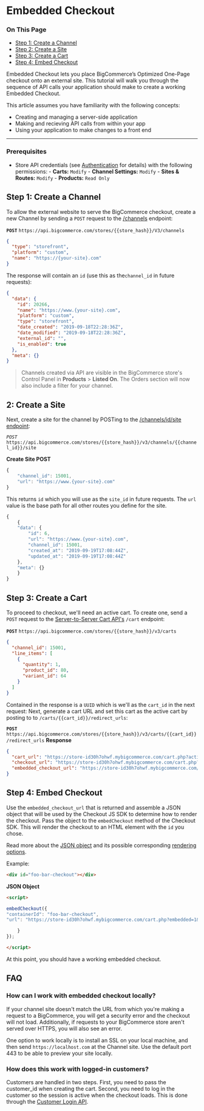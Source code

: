 # Embedded Checkout

<div class="otp" id="no-index">

### On This Page

- [Step 1: Create a Channel](#step-1-create-channel)
- [Step 2: Create a Site](#step-2-create-site)
- [Step 3: Create a Cart](#step-3-create-cart)
- [Step 4: Embed Checkout](#step-4-embed-checkout)

Embedded Checkout lets you place BigCommerce’s Optimized One-Page checkout onto an external site. This tutorial will walk you through the sequence of API calls your application should make to create a working Embedded Checkout.

This article assumes you have familiarity with the following concepts:

- Creating and managing a server-side application
- Making and recieving API calls from within your app
- Using your application to make changes to a front end

---

### Prerequisites

- Store API credentials (see [Authentication](https://developer.bigcommerce.com/api-docs/getting-started/authentication#authentication_getting-api-credentials) for details) with the following permissions: - **Carts:** `Modify` - **Channel Settings:** `Modify` - **Sites & Routes:** `Modify` - **Products:** `Read Only`

<a id="#step-1-create-channel"></a>

## Step 1: Create a Channel

To allow the external website to serve the BigCommerce checkout, create a new Channel by sending a `POST` request to the [/channels](/path/to/reference) endpoint:

**`POST`** `https://api.bigcommerce.com/stores/{{store_hash}}/V3/channels`

```json
{
  "type": "storefront",
  "platform": "custom",
  "name": "https://{your-site}.com"
}
```

The response will contain an `id` (use this as the`channel_id` in future requests):

```json
{
  "data": {
    "id": 20266,
    "name": "https://www.{your-site}.com",
    "platform": "custom",
    "type": "storefront",
    "date_created": "2019-09-18T22:28:36Z",
    "date_modified": "2019-09-18T22:28:36Z",
    "external_id": "",
    "is_enabled": true
  },
  "meta": {}
}
```

<div class="HubBlock--callout">
<div class="CalloutBlock--info">
<div class="HubBlock-content">
    
<!-- theme:  -->
> Channels created via API are visible in the BigCommerce store's Control Panel in **Products** > **Listed On**. The Orders section will now also include a filter for your channel.

</div>
</div>
</div>

<a id="#step-2-create-site"></a>

## 2: Create a Site

Next, create a site for the channel by POSTing to the [/channels/id/site endpoint](/path/to/reference):

_`POST`_ `https://api.bigcommerce.com/stores/{{store_hash}}/v3/channels/{{channel_id}}/site`

<!--
title: "POST to Channels"
subtitle: ""
lineNumbers: true
-->

**Create Site POST**

```js
{
    "channel_id": 15001,
    "url": "https://www.{your-site}.com"
}
```

This returns `id` which you will use as the `site_id` in future requests. The `url` value is the base path for all other routes you define for the site.

```js
{
    {
    "data": {
        "id": 6,
        "url": "https://www.{your-site}.com",
        "channel_id": 15001,
        "created_at": "2019-09-19T17:08:44Z",
        "updated_at": "2019-09-19T17:08:44Z"
    },
    "meta": {}
    }
}
```

<a id="step-3-create-cart"></a>

## Step 3: Create a Cart

To proceed to checkout, we'll need an active cart. To create one, send a `POST` request to the [Server-to-Server Cart API's](https://developer.bigcommerce.com/api-reference/cart-checkout/server-server-cart-api) `/cart` endpoint:

**`POST`** `https://api.bigcommerce.com/stores/{{store_hash}}/v3/carts`

```json
{
  "channel_id": 15001,
  "line_items": [
    {
      "quantity": 1,
      "product_id": 80,
      "variant_id": 64
    }
  ]
}
```

Contained in the response is a `UUID` which is we'll as the `cart_id` in the next request:
Next, generate a cart URL and set this cart as the active cart by posting to to `/carts/{{cart_id}}/redirect_urls`:

**`POST`** `https://api.bigcommerce.com/stores/{{store_hash}}/v3/carts/{{cart_id}}/redirect_urls`
**Response**

```json
{
  "cart_url": "https://store-id30h7ohwf.mybigcommerce.com/cart.php?action=load&id=bc218c65-7a32-4ab7-8082-68730c074d02&token=aa958e2b7922035bf3339215d95d145ebd9193deb36ae847caa780aa2e003e4b",
  "checkout_url": "https://store-id30h7ohwf.mybigcommerce.com/cart.php?action=loadInCheckout&id=bc218c65-7a32-4ab7-8082-68730c074d02&token=aa958e2b7922035bf3339215d95d145ebd9193deb36ae847caa780aa2e003e4b",
  "embedded_checkout_url": "https://store-id30h7ohwf.mybigcommerce.com/cart.php?embedded=1&action=loadInCheckout&id=bc218c65-7a32-4ab7-8082-68730c074d02&token=aa958e2b7922035bf3339215d95d145ebd9193deb36ae847caa780aa2e003e4b"
}
```

<a id="#step-4-embed-checkout"></a>

## Step 4: Embed Checkout

Use the `embedded_checkout_url` that is returned and assemble a JSON object that will be used by the Checkout JS SDK to determine how to render the checkout. Pass the object to the `embedCheckout` method of the Checkout SDK. This will render the checkout to an HTML element with the `id` you chose.

Read more about the [JSON object](https://github.com/bigcommerce/checkout-sdk-js/blob/master/docs/README.md#embedcheckout) and its possible corresponding [rendering options](https://github.com/bigcommerce/checkout-sdk-js/blob/master/docs/interfaces/embeddedcheckoutoptions.md).

Example:

<!--
title: "JSON object"
subtitle: ""
lineNumbers: true
-->

```html
<div id="foo-bar-checkout"></div>
```

**JSON Object**

```html
<script>

embedCheckout({
"containerId": "foo-bar-checkout",
"url": "https://store-id30h7ohwf.mybigcommerce.com/cart.php?embedded=1&action=loadInCheckout&id=bc218c65-7a32-4ab7-8082-68730c074d02&token=aa958e2b7922035bf3339215d95d145ebd9193deb36ae847caa780aa2e003e4b",

    }
});

</script>
```

At this point, you should have a working embedded checkout.

## FAQ

### How can I work with embedded checkout locally?

If your channel site doesn't match the URL from which you're making a request to a BigCommerce, you will get a security error and the checkout will not load. Additionally, if requests to your BigCommerce store aren't served over HTTPS, you will also see an error.

One option to work locally is to install an SSL on your local machine, and then send `https://localhost.com` at the Channel site. Use the default port 443 to be able to preview your site locally.

### How does this work with logged-in customers?

Customers are handled in two steps. First, you need to pass the customer_id when creating the cart. Second, you need to log in the customer so the session is active when the checkout loads. This is done through the [Customer Login API](https://developer.bigcommerce.com/api-docs/customers/customer-login-api).
